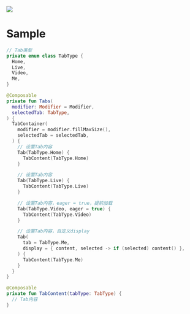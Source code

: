 [![](https://jitpack.io/v/zj565061763/compose-tab-container.svg)](https://jitpack.io/#zj565061763/compose-tab-container)

# Sample

```kotlin
// Tab类型
private enum class TabType {
  Home,
  Live,
  Video,
  Me,
}

@Composable
private fun Tabs(
  modifier: Modifier = Modifier,
  selectedTab: TabType,
) {
  TabContainer(
    modifier = modifier.fillMaxSize(),
    selectedTab = selectedTab,
  ) {
    // 设置Tab内容
    Tab(TabType.Home) {
      TabContent(TabType.Home)
    }

    // 设置Tab内容
    Tab(TabType.Live) {
      TabContent(TabType.Live)
    }

    // 设置Tab内容，eager = true，提前加载
    Tab(TabType.Video, eager = true) {
      TabContent(TabType.Video)
    }

    // 设置Tab内容，自定义display
    Tab(
      tab = TabType.Me,
      display = { content, selected -> if (selected) content() },
    ) {
      TabContent(TabType.Me)
    }
  }
}

@Composable
private fun TabContent(tabType: TabType) {
  // Tab内容
}
```